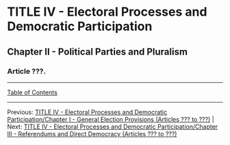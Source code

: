 # TITLE IV - Electoral Processes and Democratic Participation

## Chapter II - Political Parties and Pluralism

### Article ???. 

---

[Table of Contents](TABLE_OF_CONTENTS.md)

---

Previous: [TITLE IV - Electoral Processes and Democratic Participation/Chapter I - General Election Provisions (Articles ??? to ???)](TITLE_4_CH_1.md) | Next: [TITLE IV - Electoral Processes and Democratic Participation/Chapter III - Referendums and Direct Democracy (Articles ??? to ???)](TITLE_4_CH_3.md)
